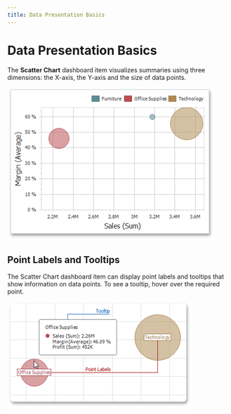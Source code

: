 ```yaml
---
title: Data Presentation Basics
---
```

# Data Presentation Basics
The **Scatter Chart** dashboard item visualizes summaries using three dimensions: the X-axis, the Y-axis and the size of data points.

![ScatterChart_Main](../../../../images/img120189.png)

## Point Labels and Tooltips
The Scatter Chart dashboard item can display point labels and tooltips that show information on data points. To see a tooltip, hover over the required point.

![ScatterChartLabels](../../../../images/img120329.png)